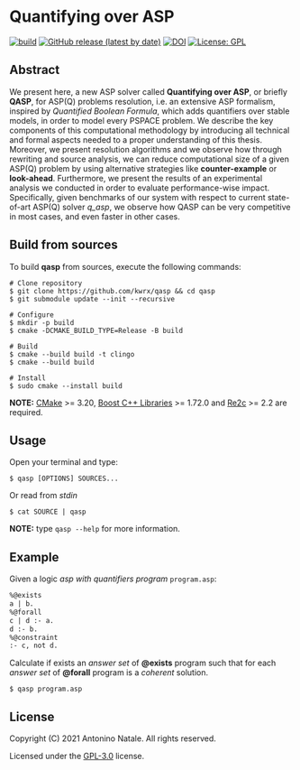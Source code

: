# Quantifying over ASP
[![build](https://github.com/kwrx/qasp/actions/workflows/cmake-build.yml/badge.svg)](https://github.com/kwrx/qasp/actions/workflows/cmake-build.yml)
[![GitHub release (latest by date)](https://img.shields.io/github/v/release/kwrx/qasp)](https://github.com/kwrx/qasp/releases/latest)
[![DOI](https://zenodo.org/badge/DOI/10.5281/zenodo.5425783.svg)](https://doi.org/10.5281/zenodo.5425783)
[![License: GPL](https://img.shields.io/badge/License-GPL-blue.svg)](/LICENSE) 


## Abstract
We present here, a new ASP solver called **Quantifying over ASP**, or briefly **QASP**, for ASP(Q) problems resolution, i.e. an extensive ASP formalism, inspired by *Quantified Boolean Formula*, which adds quantifiers over stable models, in order to model every PSPACE problem.
We describe the key components of this computational methodology by introducing all technical and formal aspects needed to a proper understanding of this thesis.
Moreover, we present resolution algorithms and we observe how through rewriting and source analysis, we can reduce computational size of a given ASP(Q) problem by using alternative strategies like **counter-example** or **look-ahead**.
Furthermore, we present the results of an experimental analysis we conducted in order to evaluate performance-wise impact. Specifically, given benchmarks of our system with respect to current state-of-art ASP(Q) solver *q_asp*, we observe how QASP can be very competitive in most cases, and even faster in other cases.


## Build from sources
To build **qasp** from sources, execute the following commands:
```shell script
# Clone repository
$ git clone https://github.com/kwrx/qasp && cd qasp
$ git submodule update --init --recursive

# Configure
$ mkdir -p build
$ cmake -DCMAKE_BUILD_TYPE=Release -B build

# Build
$ cmake --build build -t clingo
$ cmake --build build

# Install
$ sudo cmake --install build
```
**NOTE:** [CMake](https://cmake.org/) >= 3.20, [Boost C++ Libraries](https://www.boost.org/) >= 1.72.0 and [Re2c](https://re2c.org/) >= 2.2 are required.

## Usage
Open your terminal and type:
```shell script
$ qasp [OPTIONS] SOURCES...
```
Or read from *stdin*
```shell script
$ cat SOURCE | qasp
```
**NOTE:** type ```qasp --help``` for more information.

## Example
Given a logic *asp with quantifiers program* ```program.asp```:
```asp
%@exists
a | b.
%@forall
c | d :- a.
d :- b.  
%@constraint
:- c, not d.
```
Calculate if exists an *answer set* of **@exists** program such that for each *answer set* of **@forall** program is a *coherent* solution.
```shell script
$ qasp program.asp
```

## License
Copyright (C) 2021 Antonino Natale. All rights reserved.  

Licensed under the [GPL-3.0](/LICENSE) license.
